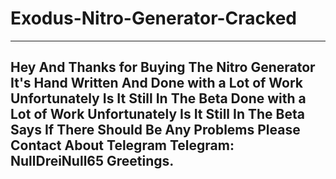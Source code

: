 # Exodus-Nitro-Generator-Cracked 
---------------------------------------------------------------------------------------------------
Hey And Thanks for Buying The Nitro Generator It's Hand Written And Done with a Lot of Work Unfortunately Is It Still In The Beta
Done with a Lot of Work Unfortunately Is It Still In The Beta
Says If There Should Be Any Problems 
Please Contact About Telegram
Telegram: NullDreiNull65 
Greetings.
---------------------------------------------------------------------------------------------------
